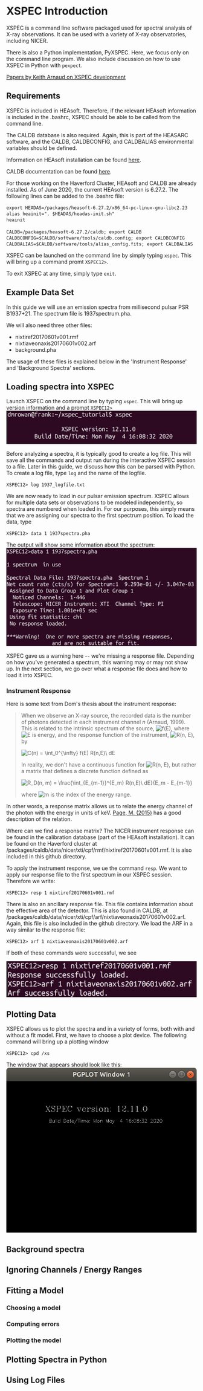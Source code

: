 # XSPEC Introduction

XSPEC is a command line software packaged used for spectral analysis of X-ray observations. It can be used with a variety of X-ray observatories, including NICER.

There is also a Python implementation, PyXSPEC. Here, we focus only on the command line program. We also include discussion on how to use XSPEC in Python with `pexpect`.

[Papers by Keith Arnaud on XSPEC development](https://ui.adsabs.harvard.edu/search/filter_author_facet_hier_fq_author=AND&filter_author_facet_hier_fq_author=author_facet_hier%3A%220%2FArnaud%2C%20K%22&fq=%7B!type%3Daqp%20v%3D%24fq_author%7D&fq_author=(author_facet_hier%3A%220%2FArnaud%2C%20K%22)&q=title%3A%22XSPEC%22&sort=date%20desc%2C%20bibcode%20desc&p_=0)

## Requirements
XSPEC is included in HEAsoft. Therefore, if the relevant HEAsoft information is included in the .bashrc, XSPEC should be able to be called from the command line. 

The CALDB database is also required. Again, this is part of the HEASARC software, and the CALDB, CALDBCONFIG, and CALDBALIAS environmental variables should be defined. 

Information on HEAsoft installation can be found [here](https://heasarc.gsfc.nasa.gov/lheasoft/install.html).

CALDB documentation can be found [here](https://heasarc.gsfc.nasa.gov/docs/heasarc/caldb/caldb_doc.html). 

For those working on the Haverford Cluster, HEAsoft and CALDB are already installed. As of June 2020, the current HEAsoft version is 6.27.2. The following lines can be added to the .bashrc file:

```
export HEADAS=/packages/heasoft-6.27.2/x86_64-pc-linux-gnu-libc2.23
alias heainit=". $HEADAS/headas-init.sh"
heainit

CALDB=/packages/heasoft-6.27.2/caldb; export CALDB
CALDBCONFIG=$CALDB/software/tools/caldb.config; export CALDBCONFIG
CALDBALIAS=$CALDB/software/tools/alias_config.fits; export CALDBALIAS
```

XSPEC can be launched on the command line by simply typing `xspec`. This will bring up a command promt `XSPEC12>`. 

To exit XSPEC at any time, simply type `exit`.

## Example Data Set

In this guide we will use an emission spectra from millisecond pulsar PSR B1937+21. The spectrum file is 1937spectrum.pha. 

We will also need three other files:
* nixtiref20170601v001.rmf
* nixtiaveonaxis20170601v002.arf
* background.pha

The usage of these files is explained below in the 'Instrument Response' and 'Background Spectra' sections. 

## Loading spectra into XSPEC

Launch XSPEC on the command line by typing `xspec`. This will bring up version information and a prompt `XSPEC12>`
![xspec0](assets/xspec_0.png)

Before analyzing a spectra, it is typically good to create a log file. This will save all the commands and output run during the interactive XSPEC session to a file. Later in this guide, we discuss how this can be parsed with Python. To create a log file, type `log` and the name of the logfile.
```
XSPEC12> log 1937_logfile.txt
```
We are now ready to load in our pulsar emission spectrum. XSPEC allows for multiple data sets or observations to be modeled independently, so spectra are numbered when loaded in. For our purposes, this simply means that we are assigning our spectra to the first spectrum position. To load the data, type
```
XSPEC12> data 1 1937spectra.pha
```
The output will show some information about the spectrum:
![xspec2](assets/xspec_2.png)

XSPEC gave us a warning here -- we're missing a response file. Depending on how you've generated a spectrum, this warning may or may not show up. In the next section, we go over what a response file does and how to load it into XSPEC. 

### Instrument Response

Here is some text from Dom's thesis about the instrument response:

> When we observe an X-ray source, the recorded data is the number of photons detected in each instrument channel $n$ (Arnaud, 1999). This is related to the intrinsic spectrum of the source, ![f(E)](https://render.githubusercontent.com/render/math?math=f(E)), where ![E](https://render.githubusercontent.com/render/math?math=E) is energy, and the response function of the instrument, ![R(n, E)](https://render.githubusercontent.com/render/math?math=R(n%2C%20E)), by
> 
> ![C(n) = \int_0^{\infty} f(E) R(n,E)\ dE](https://render.githubusercontent.com/render/math?math=C(n)%20%3D%20%5Cint_0%5E%7B%5Cinfty%7D%20f(E)%20R(n%2CE)%5C%20dE)
> 
> In reality, we don't have a continuous function for ![R(n, E)](https://render.githubusercontent.com/render/math?math=R(n%2C%20E)), but rather a matrix that defines a discrete function defined as
> 
> ![R_D(n, m) = \frac{\int_{E_{m-1}}^{E_m} R(n,E)\ dE}{E_m - E_{m-1}}](https://render.githubusercontent.com/render/math?math=R_D(n%2C%20m)%20%3D%20%5Cfrac%7B%5Cint_%7BE_%7Bm-1%7D%7D%5E%7BE_m%7D%20R(n%2CE)%5C%20dE%7D%7BE_m%20-%20E_%7Bm-1%7D%7D)
> 
> where ![m](https://render.githubusercontent.com/render/math?math=m) is the index of the energy range. 

In other words, a response matrix allows us to relate the energy channel of the photon with the energy in units of keV. [Page, M. (2015)](https://arxiv.org/abs/1506.07015) has a good description of the relation. 

Where can we find a response matrix? The NICER instrument response can be found in the calibration database (part of the HEAsoft installation). It can be found on the Haverford cluster at /packages/caldb/data/nicer/xti/cpf/rmf/nixtiref20170601v001.rmf. It is also included in this github directory. 

To apply the instrument response, we ue the command `resp`. We want to apply our response file to the first spectrum in our XSPEC session. Therefore we write:
``` 
XSPEC12> resp 1 nixtiref20170601v001.rmf
```
There is also an ancillary response file. This file contains information about the effective area of the detector. This is also found in CALDB, at /packages/caldb/data/nicer/xti/cpf/arf/nixtiaveonaxis20170601v002.arf. Again, this file is also included in the github directory. We load the ARF in a way similar to the response file:
 ```
 XSPEC12> arf 1 nixtiaveonaxis20170601v002.arf
 ```
 If both of these commands were successful, we see
 
 ![xspec_3](assets/xspec_3.png)
 

## Plotting Data

XSPEC allows us to plot the spectra and in a variety of forms, both with and without a fit model. First, we have to choose a plot device. The following command will bring up a plotting window

```
XSPEC12> cpd /xs
```
The window that appears should look like this:
![window](assets/xspec_plot_0.png)

## Background spectra

## Ignoring Channels / Energy Ranges

## Fitting a Model

### Choosing a model

### Computing errors

### Plotting the model

## Plotting Spectra in Python

## Using Log Files
